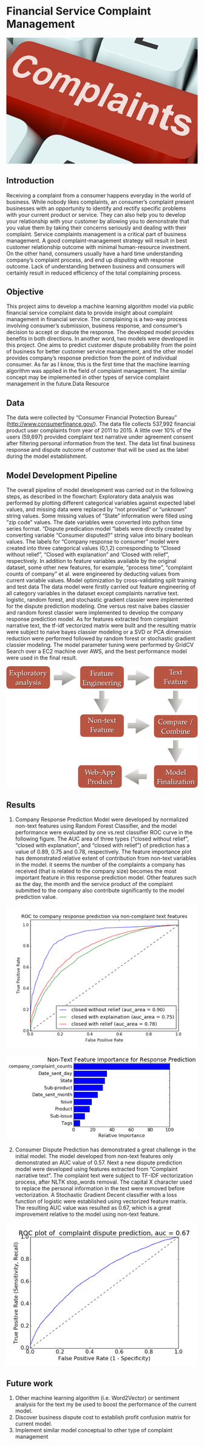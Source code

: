 # Financial Service Complaint Management

![Head Picture](img/complaint_key.png)
## Introduction
Receiving a complaint from a consumer happens everyday in the world of business. While nobody likes complaints, an consumer’s complaint present businesses with an opportunity to identify and rectify specific problems with your current product or service. They can also help you to develop your relationship with your customer by allowing you to demonstrate that you value them by taking their concerns seriously and dealing with their complaint. Service complaints management is a critical part of business management. A good complaint-management strategy will result in best customer relationship outcome with minimal human-resource investment. On the other hand, consumers usually have  a hard time understanding company’s complaint process, and end up disputing with response outcome.  Lack of understanding between business and consumers will certainly result in reduced efficiency of the total complaining process.

## Objective
This project aims to develop a machine learning algorithm model via public financial service complaint data to provide insight about complaint management in financial service. The complaining is a two-way process involving consumer’s submission, business response, and consumer’s decision to accept or dispute the response. The developed model provides benefits in both directions. In another word, two models were developed in this project. One aims to predict customer dispute probability from the point of business for better customer service management, and the other model provides company’s response prediction from the point of individual consumer. As far as I know, this is the first time that the machine learning algorithm was applied in the field of complaint management. The similar concept may be implemented in other types of service complaint management in the future.Data Resource

## Data
The data were collected by “Consumer Financial Protection Bureau” (http://www.consumerfinance.gov/). The data file collects 537,992 financial product user complaints from year of 2011 to 2015. A little over 10% of the users (59,697) provided complaint text narrative under agreement consent after filtering personal information from the text. The data list final business response and dispute outcome of customer that will be used as the label during the model establishment.

## Model Development Pipeline
The overall pipeline of model development was carried out in the following steps, as described in the flowchart:
Exploratory data analysis was performed by plotting different categorical variables against expected label values, and missing data were replaced by “not provided” or “unknown” string values. Some missing values of “State” information were filled using “zip code” values. The date variables were converted into python time series format.
“Dispute predication model “labels were directly created by converting variable “Consumer disputed?” string value into binary boolean values. The labels for “Company response to consumer” model were created into three categorical values (0,1,2) corresponding to “Closed without relief”, “Closed with explanation” and ‘Closed with relief”, respectively. In addition to feature variables available by the original dataset, some other new features, for example, “process time”, “complaint counts of company” et al. were engineered by deducting values from current variable values.
Model optimization by cross-validating split training and test data
The data model were firstly carried out feature engineering of all category variables in the dataset except complaints narrative text. logistic, random forest, and stochastic gradient classier were implemented for the dispute prediction modeling. One versus rest naive babes classier and random forest classier were implemented to develop the company response prediction model.
As for features extracted from complaint narrative text, the tf-idf vectorized matrix were built and the resulting matrix were subject to naive bayes classier modeling or a SVD or PCA dimension reduction were performed followed by random forest or stochastic gradient classier modeling.
The model parameter tuning were performed by GridCV Search over a EC2 machine over AWS, and the best performance model were used in the final result.

![Pipeline Picture](img/pipeline.png)

## Results
1. Company Response Prediction Model were developed by normalized non-text features using Random Forest Classifier, and the model performance were evaluated by one vs.rest classifier ROC curve in the following figure. The AUC area of three types (“closed without relief”, “closed with explanation”, and “closed with relief”) of prediction has a value of 0.89, 0.75 and 0.78, respectively. The feature importance plot has demonstrated relative extent of contribution from non-text variables in the model. it seems the number of the complaints a company has received (that is related to the company size) becomes the most important feature in this response prediction model. Other features such as the day, the month and the service product of the complaint submitted to the company also contribute significantly to the model prediction value.

![ROC NonText Picture](img/company_repsonse_auc_Nontext.png)

![Feature Importance Picture](img/feature_import_response.png)

2. Consumer Dispute Prediction has demonstrated a great challenge in the initial model. The model developed from non-text features only demonstrated an AUC value of 0.57. Next a new dispute prediction model were developed using features extracted from “Complaint narrative text”. The complaint text were subject to TF-IDF vectorization process, after NLTK stop_words removal. The capital X character used to replace the personal information in the text were removed before vectorization. A Stochastic Gradient Decent classifier with a loss function of logistic were established using vectorized feature matrix. The resulting AUC value was resulted as 0.67, which is a great improvement relative to the model using non-text feature.

![ROC Text Picture](img/AUC_Dispute_prediction_Text.png)

## Future work
1. Other machine learning algorithm (i.e. Word2Vector) or sentiment analysis for the text my be used to boost the performance of the current model.
2. Discover business dispute cost to establish profit confusion matrix for current model.
3. Implement similar model conceptual to other type of complaint management
